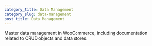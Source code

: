 ```yaml
---
category_title: Data Management
category_slug: data-management
post_title: Data Management
---
```


Master data management in WooCommerce, including documentation related to CRUD objects and data stores.
